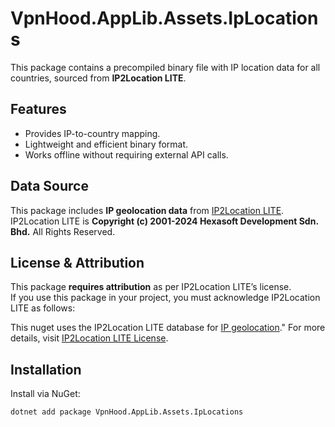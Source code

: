 # VpnHood.AppLib.Assets.IpLocations

This package contains a precompiled binary file with IP location data for all countries, sourced from **IP2Location LITE**.

## Features
- Provides IP-to-country mapping.
- Lightweight and efficient binary format.
- Works offline without requiring external API calls.

## Data Source
This package includes **IP geolocation data** from [IP2Location LITE](https://lite.ip2location.com).  
IP2Location LITE is **Copyright (c) 2001-2024 Hexasoft Development Sdn. Bhd.** All Rights Reserved.

## License & Attribution
This package **requires attribution** as per IP2Location LITE’s license.  
If you use this package in your project, you must acknowledge IP2Location LITE as follows:

This nuget uses the IP2Location LITE database for [IP geolocation](https://lite.ip2location.com)."
For more details, visit [IP2Location LITE License](https://lite.ip2location.com).

## Installation
Install via NuGet:

```sh
dotnet add package VpnHood.AppLib.Assets.IpLocations
